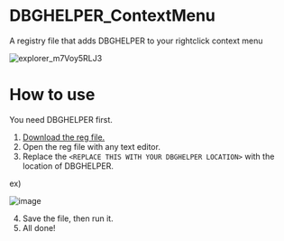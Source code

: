 # DBGHELPER_ContextMenu
A registry file that adds DBGHELPER to your rightclick context menu

![explorer_m7Voy5RLJ3](https://user-images.githubusercontent.com/45356936/229731198-d0c7cede-aedd-46da-a60a-010ecfd0f80c.gif)


# How to use
You need DBGHELPER first.

1. [Download the reg file.](https://github.com/ohmaytt/DBGHELPER_ContextMenu/releases/download/1.0/dbgcontextmenu.reg)
2. Open the reg file with any text editor.
3. Replace the `<REPLACE THIS WITH YOUR DBGHELPER LOCATION>` with the location of DBGHELPER.

ex) 

![image](https://user-images.githubusercontent.com/45356936/229729845-c02a5b82-5f0b-4cf5-936c-3a4833ee6640.png)

4. Save the file, then run it.
5. All done!
